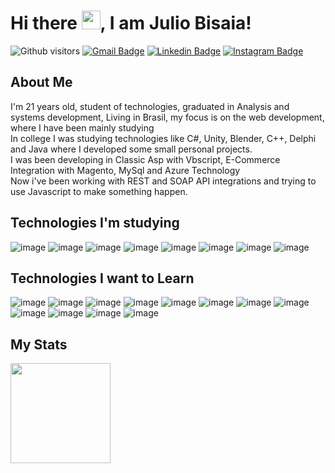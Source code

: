 # Hi there <img src="https://raw.githubusercontent.com/MartinHeinz/MartinHeinz/master/wave.gif" width="30px">, I am Julio Bisaia!

![Github visitors](https://komarev.com/ghpvc/?username=jbrodrigues&color=7159c0&style=flat-square) 
[![Gmail Badge](https://img.shields.io/badge/-Gmail-c14438?style=flat-square&logo=Gmail&logoColor=white&link=mailto:juliobisaia@gmail.com)](mailto:juliobisaia@gmail.com)
[![Linkedin Badge](https://img.shields.io/badge/-LinkedIn-blue?style=flat-square&logo=Linkedin&logoColor=white&link=https://www.linkedin.com/in/bisaia/)](https://www.linkedin.com/in/bisaia/)
[![Instagram Badge](https://img.shields.io/badge/-Instagram-red?style=flat-square&logo=Instagram&logoColor=white&link=https://instagram.com/jbrodrigues18/)](https://www.instagram.com/jbrodrigues18/)



## About Me
I'm 21 years old, student of technologies, graduated in Analysis and systems development, Living in Brasil, my focus is on the web development, where I have been mainly studying 
<br>
In college I was studying technologies like C#, Unity, Blender, C++, Delphi and Java where I developed some small personal projects.
<br>
I was been developing in Classic Asp with Vbscript, E-Commerce Integration with Magento, MySql and Azure Technology
<br>
Now i've been working with REST and SOAP API integrations and trying to use Javascript to make something happen.


## Technologies I'm studying
![image](https://img.shields.io/badge/jSon-1b1b1b?style=for-the-badge&logo=json&logoColor=white)
![image](https://img.shields.io/badge/http-33b959?style=for-the-badge&logo=http&logoColor=white)
![image](https://img.shields.io/badge/JavaScript-F7DF1E?style=for-the-badge&logo=javascript&logoColor=black)
![image](https://img.shields.io/badge/HTML5-E34F26?style=for-the-badge&logo=html5&logoColor=white)
![image](https://img.shields.io/badge/CSS3-1572B6?style=for-the-badge&logo=css3&logoColor=white)
![image](https://img.shields.io/badge/Git-F05032?style=for-the-badge&logo=git&logoColor=white)
![image](https://img.shields.io/badge/node.js-33b959?style=for-the-badge&logo=node.js&logoColor=green)
![image](https://img.shields.io/badge/express-33b959?style=for-the-badge&logo=express&logoColor=Darkgreen)

## Technologies I want to Learn
![image](https://img.shields.io/badge/Bootstrap-563D7C?style=for-the-badge&logo=bootstrap&logoColor=white)
![image](https://img.shields.io/badge/Electron-2a2d38?style=for-the-badge&logo=electron&logoColor=black)
![image](https://img.shields.io/badge/Ruby-aa1302?style=for-the-badge&logo=ruby&logoColor=black)
![image](https://img.shields.io/badge/jQuery-0769AD?style=for-the-badge&logo=jquery&logoColor=white)
![image](https://img.shields.io/badge/C%23-239120?style=for-the-badge&logo=c-sharp&logoColor=white)
![image](https://img.shields.io/badge/React-5ed3f3?style=for-the-badge&logo=react&logoColor=white)
![image](https://img.shields.io/badge/Android-8eba44?style=for-the-badge&logo=android&logoColor=white)
![image](https://img.shields.io/badge/SQL-ff4500?style=for-the-badge&logo=sql&logoColor=white)
![image](https://img.shields.io/badge/MySQL-00000F?style=for-the-badge&logo=mysql&logoColor=white)
![image](https://img.shields.io/badge/PHP-858ebb?style=for-the-badge&logo=php&logoColor=white)
![image](https://img.shields.io/badge/Python-14354C?style=for-the-badge&logo=python&logoColor=white)
![image](https://img.shields.io/badge/Manjaro-33b959?style=for-the-badge&logo=manjaro&logoColor=black)

## My Stats

<a href="https://github.com/jbrodrigues" target="_blank">
<img height="160em" src="https://github-readme-stats-eight-theta.vercel.app/api/top-langs/?username=jbrodrigues&layout=compact&langs_count=8&theme=chartreuse-dark&hide_border=true"/>
 <a/>
 
 
